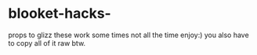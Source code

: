 # blooket-hacks-
props to glizz these work some times not all the time enjoy:) you also have to copy all of it raw btw.
